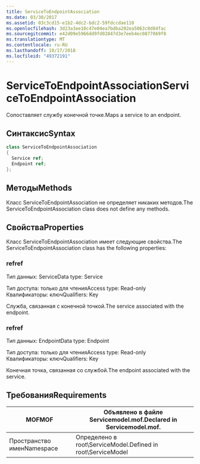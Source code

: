 ```yaml
---
title: ServiceToEndpointAssociation
ms.date: 03/30/2017
ms.assetid: 03c3cd15-e1b2-4dc2-bdc2-59fdccdae110
ms.openlocfilehash: 3d23a3ee10c47e04ea7bdba202ea5063c0d84fac
ms.sourcegitcommit: e42d09e5966dd9fd02847d3e7eeb4ec0877069f8
ms.translationtype: MT
ms.contentlocale: ru-RU
ms.lasthandoff: 10/17/2018
ms.locfileid: "49372191"
---
```

# <a name="servicetoendpointassociation"></a><span data-ttu-id="95154-102">ServiceToEndpointAssociation</span><span class="sxs-lookup"><span data-stu-id="95154-102">ServiceToEndpointAssociation</span></span>
<span data-ttu-id="95154-103">Сопоставляет службу конечной точке.</span><span class="sxs-lookup"><span data-stu-id="95154-103">Maps a service to an endpoint.</span></span>  
  
## <a name="syntax"></a><span data-ttu-id="95154-104">Синтаксис</span><span class="sxs-lookup"><span data-stu-id="95154-104">Syntax</span></span>  
  
```csharp
class ServiceToEndpointAssociation  
{  
  Service ref;  
  Endpoint ref;  
};  
```  
  
## <a name="methods"></a><span data-ttu-id="95154-105">Методы</span><span class="sxs-lookup"><span data-stu-id="95154-105">Methods</span></span>  
 <span data-ttu-id="95154-106">Класс ServiceToEndpointAssociation не определяет никаких методов.</span><span class="sxs-lookup"><span data-stu-id="95154-106">The ServiceToEndpointAssociation class does not define any methods.</span></span>  
  
## <a name="properties"></a><span data-ttu-id="95154-107">Свойства</span><span class="sxs-lookup"><span data-stu-id="95154-107">Properties</span></span>  
 <span data-ttu-id="95154-108">Класс ServiceToEndpointAssociation имеет следующие свойства.</span><span class="sxs-lookup"><span data-stu-id="95154-108">The ServiceToEndpointAssociation class has the following properties:</span></span>  
  
### <a name="ref"></a><span data-ttu-id="95154-109">ref</span><span class="sxs-lookup"><span data-stu-id="95154-109">ref</span></span>  
 <span data-ttu-id="95154-110">Тип данных: Service</span><span class="sxs-lookup"><span data-stu-id="95154-110">Data type: Service</span></span>  
  
 <span data-ttu-id="95154-111">Тип доступа: только для чтения</span><span class="sxs-lookup"><span data-stu-id="95154-111">Access type: Read-only</span></span>  
<span data-ttu-id="95154-112">Квалификаторы: ключ</span><span class="sxs-lookup"><span data-stu-id="95154-112">Qualifiers: Key</span></span>  
  
 <span data-ttu-id="95154-113">Служба, связанная с конечной точкой.</span><span class="sxs-lookup"><span data-stu-id="95154-113">The service associated with the endpoint.</span></span>  
  
### <a name="ref"></a><span data-ttu-id="95154-114">ref</span><span class="sxs-lookup"><span data-stu-id="95154-114">ref</span></span>  
 <span data-ttu-id="95154-115">Тип данных: Endpoint</span><span class="sxs-lookup"><span data-stu-id="95154-115">Data type: Endpoint</span></span>  
  
 <span data-ttu-id="95154-116">Тип доступа: только для чтения</span><span class="sxs-lookup"><span data-stu-id="95154-116">Access type: Read-only</span></span>  
<span data-ttu-id="95154-117">Квалификаторы: ключ</span><span class="sxs-lookup"><span data-stu-id="95154-117">Qualifiers: Key</span></span>  
  
 <span data-ttu-id="95154-118">Конечная точка, связанная со службой.</span><span class="sxs-lookup"><span data-stu-id="95154-118">The endpoint associated with the service.</span></span>  
  
## <a name="requirements"></a><span data-ttu-id="95154-119">Требования</span><span class="sxs-lookup"><span data-stu-id="95154-119">Requirements</span></span>  
  
|<span data-ttu-id="95154-120">MOF</span><span class="sxs-lookup"><span data-stu-id="95154-120">MOF</span></span>|<span data-ttu-id="95154-121">Объявлено в файле Servicemodel.mof.</span><span class="sxs-lookup"><span data-stu-id="95154-121">Declared in Servicemodel.mof.</span></span>|  
|---------|-----------------------------------|  
|<span data-ttu-id="95154-122">Пространство имен</span><span class="sxs-lookup"><span data-stu-id="95154-122">Namespace</span></span>|<span data-ttu-id="95154-123">Определено в root\ServiceModel.</span><span class="sxs-lookup"><span data-stu-id="95154-123">Defined in root\ServiceModel</span></span>|
